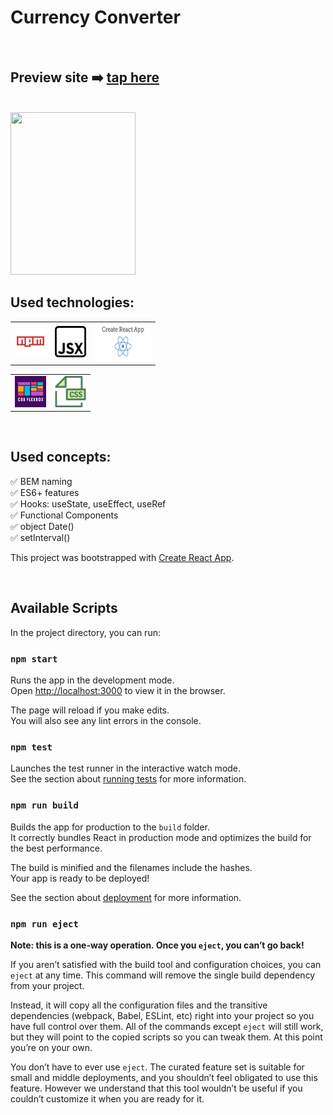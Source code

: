 # Currency Converter
<br>

## Preview site :arrow_right: [tap here](https://szymonrojek.github.io/currency-converter-react/)

<br>

<img src="./images/currency-converter-giff.gif" width="200" height="260">

<br>

## Used technologies:

<table>
  <tr>
    <td><img src="./images/npm-icon.png" width="50" height="50"></td>
    <td><img src="./images/jsx-icon.png" width="50" height="50"></td>
    <td><img src="./images/create-react-app.png" width="90" height="60"></td>
  </tr>
</table>
<table>
  <tr>
    <td><img src="./images/flexbox-icon.jpeg" width="50" height="50"></td>
    <td><img src="./images/css-icon.svg" width="50" height="50"> </td>
  </tr>
 </table>

 <br>

## Used concepts:
:white_check_mark:  BEM naming 
<br>
:white_check_mark: ES6+ features 
<br>
:white_check_mark: Hooks: useState, useEffect, useRef  <br>
:white_check_mark: Functional Components
<br>
:white_check_mark: object Date()
<br>
:white_check_mark: setInterval()


This project was bootstrapped with [Create React App](https://github.com/facebook/create-react-app).

<br>

## Available Scripts

In the project directory, you can run:

### `npm start`

Runs the app in the development mode.\
Open [http://localhost:3000](http://localhost:3000) to view it in the browser.

The page will reload if you make edits.\
You will also see any lint errors in the console.

### `npm test`

Launches the test runner in the interactive watch mode.\
See the section about [running tests](https://facebook.github.io/create-react-app/docs/running-tests) for more information.

### `npm run build`

Builds the app for production to the `build` folder.\
It correctly bundles React in production mode and optimizes the build for the best performance.

The build is minified and the filenames include the hashes.\
Your app is ready to be deployed!

See the section about [deployment](https://facebook.github.io/create-react-app/docs/deployment) for more information.

### `npm run eject`

**Note: this is a one-way operation. Once you `eject`, you can’t go back!**

If you aren’t satisfied with the build tool and configuration choices, you can `eject` at any time. This command will remove the single build dependency from your project.

Instead, it will copy all the configuration files and the transitive dependencies (webpack, Babel, ESLint, etc) right into your project so you have full control over them. All of the commands except `eject` will still work, but they will point to the copied scripts so you can tweak them. At this point you’re on your own.

You don’t have to ever use `eject`. The curated feature set is suitable for small and middle deployments, and you shouldn’t feel obligated to use this feature. However we understand that this tool wouldn’t be useful if you couldn’t customize it when you are ready for it.